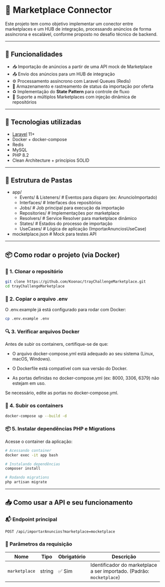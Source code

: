 # 🛒 Marketplace Connector
Este projeto tem como objetivo implementar um conector entre marketplaces e um HUB de integração, processando anúncios de forma assíncrona e escalável, conforme proposto no desafio técnico de backend.

---

## 🚀 Funcionalidades

- 📥 Importação de anúncios a partir de uma API mock de Marketplace
- 📤 Envio dos anúncios para um HUB de integração
- ⚙️ Processamento assíncrono com Laravel Queues (Redis)
- 📄 Armazenamento e rastreamento de status da importação por oferta
- ♻️ Implementação do **State Pattern** para controle de fluxo
- 🔌 Suporte a múltiplos Marketplaces com injeção dinâmica de repositórios

---

## 🧱 Tecnologias utilizadas

- [Laravel](https://laravel.com/) 11+
- Docker + docker-compose
- Redis
- MySQL
- PHP 8.2
- Clean Architecture + princípios SOLID

---

## 📁 Estrutura de Pastas

- app/
    - Events/ & Listeners/ # Eventos para disparo (ex: AnuncioImportado)
    - Interfaces/ # Interfaces dos repositórios
    - Jobs/ # Job principal para execução da importação
    - Repositories/ # Implementações por marketplace
    - Resolvers/ # Service Resolver para marketplace dinâmico
    - States/ # Estados do processo de importação
    - UseCases/ # Lógica de aplicação (ImportarAnunciosUseCase)
- mocketplace.json # Mock para testes API 

---

## 📦 Como rodar o projeto (via Docker)

### 🔧 1. Clonar o repositório
```bash
git clone https://github.com/Koonac/trayChallengeMarketplace.git
cd trayChallengeMarketplace
```

### 📄 2. Copiar o arquivo .env
O .env.example já está configurado para rodar com Docker:

```bash
cp .env.example .env
```

### 🔍 3. Verificar arquivos Docker
Antes de subir os containers, certifique-se de que:

- O arquivo docker-compose.yml está adequado ao seu sistema (Linux, macOS, Windows).

- O Dockerfile está compatível com sua versão do Docker.

- As portas definidas no docker-compose.yml (ex: 8000, 3306, 6379) não estejam em uso.

Se necessário, edite as portas no docker-compose.yml.

### 🚀 4. Subir os containers
```bash
docker-compose up --build -d
```

### 📦 5. Instalar dependências PHP e Migrations
Acesse o container da aplicação:
```bash
# Acessando container
docker exec -it app bash

# Instalando dependências
composer install

# Rodando migrations
php artisan migrate
```

---

## 📥 Como usar a API e seu funcionamento

### 📬 Endpoint principal
```http
POST /api/importarAnuncios?marketplace=mocketplace
```

### 🔗 Parâmetros da requisição
| Nome          | Tipo   | Obrigatório | Descrição                                     |
| ------------- | ------ | ----------- | --------------------------------------------- |
| `marketplace` | string | ✅ Sim       | Identificador do marketplace a ser importado. (Padrão: `mocketplace`) |

